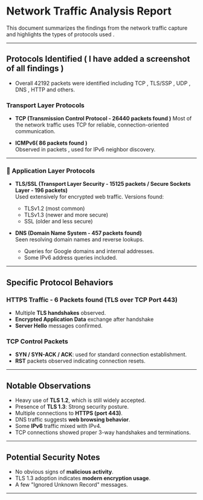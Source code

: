 #  Network Traffic Analysis Report

This document summarizes the findings from the network traffic capture and highlights the types of protocols used .

---

## Protocols Identified ( I have  added a screenshot of all findings ) 
- Overall 42192 packets were identified including TCP , TLS/SSP , UDP , DNS , HTTP and others.

### Transport Layer Protocols

- **TCP (Transmission Control Protocol - 26440  packets found )**
  Most of the network traffic uses TCP for reliable, connection-oriented communication.

- **ICMPv6( 86 packets found )**  
  Observed in packets , used for IPv6 neighbor discovery.

---

### 💬 Application Layer Protocols

- **TLS/SSL (Transport Layer Security - 15125 packets / Secure Sockets Layer - 196 packets)**  
  Used extensively for encrypted web traffic. Versions found:
  - TLSv1.2 (most common)
  - TLSv1.3 (newer and more secure)
  - SSL (older and less secure)

- **DNS (Domain Name System - 457 packets found)**  
  Seen resolving domain names and reverse lookups.
  - Queries for Google domains and internal addresses.
  - Some IPv6 address queries included.
---

## Specific Protocol Behaviors

###  HTTPS Traffic - 6 Packets found (TLS over TCP Port 443)
- Multiple **TLS handshakes** observed.
- **Encrypted Application Data** exchange after handshake
- **Server Hello** messages confirmed.

### TCP Control Packets 
- **SYN / SYN-ACK / ACK**: used for standard connection establishment.
- **RST** packets observed indicating connection resets.

---

## Notable Observations

- Heavy use of **TLS 1.2**, which is still widely accepted.
- Presence of **TLS 1.3**:  Strong security posture.
- Multiple connections to **HTTPS (port 443)**.
- DNS traffic suggests **web browsing behavior**.
- Some **IPv6** traffic mixed with IPv4.
- TCP connections showed proper 3-way handshakes and terminations.

---

##  Potential Security Notes

- No obvious signs of **malicious activity**.
- TLS 1.3 adoption indicates **modern encryption usage**.
- A few "Ignored Unknown Record" messages.

---
